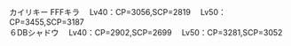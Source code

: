 カイリキー FFFキラ 　Lv40：CP=3056,SCP=2819 　Lv50：CP=3455,SCP=3187  
６DBシャドウ 　Lv40：CP=2902,SCP=2699 　Lv50：CP=3281,SCP=3052